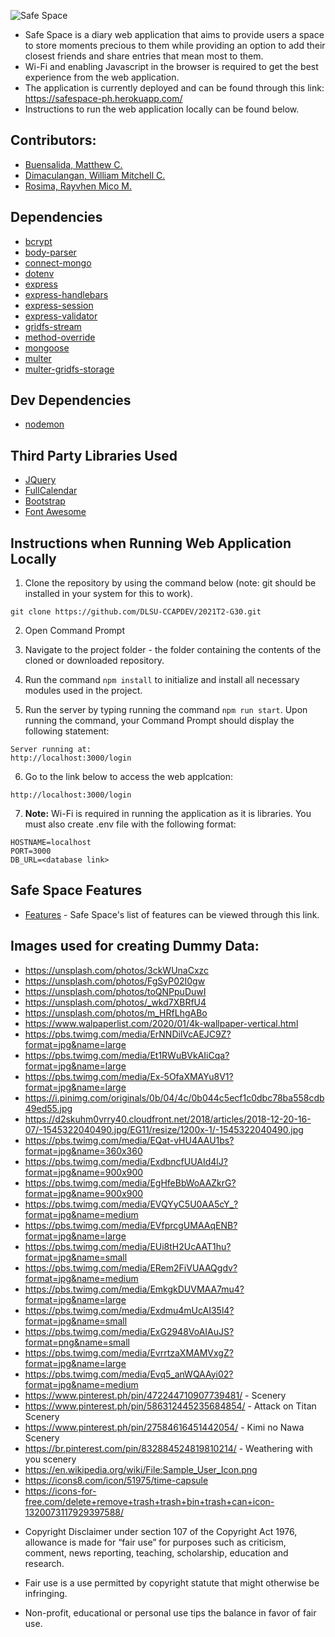 ![Safe Space](https://i.imgur.com/IUWnDqn.jpeg)
* Safe Space is a diary web application that aims to provide users a space to store moments precious to them while providing an option to add their closest friends and share entries that mean most to them. 
* Wi-Fi and enabling Javascript in the browser is required to get the best experience from the web application. 
* The application is currently deployed and can be found through this link: https://safespace-ph.herokuapp.com/
* Instructions to run the web application locally can be found below. 

## Contributors:
- [Buensalida, Matthew C.](https://github.com/matthews-code)
- [Dimaculangan, William Mitchell C.](https://github.com/dot-william)
- [Rosima, Rayvhen Mico M.](https://github.com/dslbis)

## Dependencies
- [bcrypt](https://www.npmjs.com/package/bcrypt)
- [body-parser](https://www.npmjs.com/package/body-parser)    
- [connect-mongo](https://www.npmjs.com/package/connect-mongo)
- [dotenv](https://www.npmjs.com/package/dotenv)
- [express](https://www.npmjs.com/package/express)
- [express-handlebars](https://www.npmjs.com/package/express-handlebars)
- [express-session](https://www.npmjs.com/package/express-session)
- [express-validator](https://www.npmjs.com/package/express-validator)
- [gridfs-stream](https://www.npmjs.com/package/gridfs-stream)
- [method-override](https://www.npmjs.com/package/method-override)
- [mongoose](https://www.npmjs.com/package/mongoose)
- [multer](https://www.npmjs.com/package/multer)
- [multer-gridfs-storage](https://www.npmjs.com/package/multer-gridfs-storage)

## Dev Dependencies
- [nodemon](https://www.npmjs.com/package/nodemon)

## Third Party Libraries Used

- [JQuery](https://jquery.com/) 
- [FullCalendar](https://fullcalendar.io/)
- [Bootstrap](https://getbootstrap.com/)
- [Font Awesome](https://fontawesome.com/)

## Instructions when Running Web Application Locally
1. Clone the repository by using the command below (note: git should be installed in your system for this to work).

```
git clone https://github.com/DLSU-CCAPDEV/2021T2-G30.git 
```

2. Open Command Prompt

3. Navigate to the project folder - the folder containing the contents of the cloned or downloaded repository.

4. Run the command ```npm install``` to initialize and install all necessary modules used in the project.

5. Run the server by typing running the command ```npm run start```. Upon running the command, your Command Prompt should display the following statement:

```
Server running at:
http://localhost:3000/login
```

6. Go to the link below to access the web applcation:
```
http://localhost:3000/login
``` 

7. **Note:** Wi-Fi is required in running the application as it is libraries. You must also create .env file with the following format:
```
HOSTNAME=localhost
PORT=3000
DB_URL=<database link>
```

## Safe Space Features
- [Features](https://drive.google.com/file/d/1Z3nS5hH5BAZBP3QdYXk5sbwz7DsO2rDD/view?usp=sharing) - Safe Space's list of features can be viewed through this link.

## Images used for creating Dummy Data:
* https://unsplash.com/photos/3ckWUnaCxzc 
* https://unsplash.com/photos/FgSyP02I0gw
* https://unsplash.com/photos/toQNPpuDuwI
* https://unsplash.com/photos/_wkd7XBRfU4
* https://unsplash.com/photos/m_HRfLhgABo
* https://www.walpaperlist.com/2020/01/4k-wallpaper-vertical.html
* https://pbs.twimg.com/media/ErNNDilVcAEJC9Z?format=jpg&name=large
* https://pbs.twimg.com/media/Et1RWuBVkAIiCqa?format=jpg&name=large
* https://pbs.twimg.com/media/Ex-5OfaXMAYu8V1?format=jpg&name=large
* https://i.pinimg.com/originals/0b/04/4c/0b044c5ecf1c0dbc78ba558cdb49ed55.jpg
* https://d2skuhm0vrry40.cloudfront.net/2018/articles/2018-12-20-16-07/-1545322040490.jpg/EG11/resize/1200x-1/-1545322040490.jpg
* https://pbs.twimg.com/media/EQat-vHU4AAU1bs?format=jpg&name=360x360
* https://pbs.twimg.com/media/ExdbncfUUAId4lJ?format=jpg&name=900x900
* https://pbs.twimg.com/media/EgHfeBbWoAAZkrG?format=jpg&name=900x900
* https://pbs.twimg.com/media/EVQYyC5U0AA5cY_?format=jpg&name=medium
* https://pbs.twimg.com/media/EVfprcgUMAAqENB?format=jpg&name=large
* https://pbs.twimg.com/media/EUi8tH2UcAAT1hu?format=jpg&name=small
* https://pbs.twimg.com/media/ERem2FiVUAAQgdv?format=jpg&name=medium
* https://pbs.twimg.com/media/EmkgkDUVMAA7mu4?format=jpg&name=large
* https://pbs.twimg.com/media/Exdmu4mUcAI35l4?format=jpg&name=small
* https://pbs.twimg.com/media/ExG2948VoAIAuJS?format=png&name=small
* https://pbs.twimg.com/media/EvrrtzaXMAMVxgZ?format=jpg&name=large
* https://pbs.twimg.com/media/Evq5_anWQAAyi02?format=jpg&name=medium
* https://www.pinterest.ph/pin/472244710907739481/ - Scenery
* https://www.pinterest.ph/pin/586312445235684854/ - Attack on Titan Scenery
* https://www.pinterest.ph/pin/27584616451442054/ - Kimi no Nawa Scenery
* https://br.pinterest.com/pin/832884524819810214/ - Weathering with you scenery 
* https://en.wikipedia.org/wiki/File:Sample_User_Icon.png 
* https://icons8.com/icon/51975/time-capsule
* https://icons-for-free.com/delete+remove+trash+trash+bin+trash+can+icon-1320073117929397588/
<!-- * https://www.facebook.com/DpcRosima/ Respective Pictures from Rayvhen Mico Rosima
* https://www.facebook.com/matthew.buensalida.1 Repsective Pictures from Matthew Buensalida
* https://www.facebook.com/william.cruz.dimaculangan Respective Picture from William Dimaculangan -->

* Copyright Disclaimer under section 107 of the Copyright Act 1976, allowance is made for “fair use” for purposes such as criticism, comment, news reporting, teaching, scholarship, education and research.

* Fair use is a use permitted by copyright statute that might otherwise be infringing. 

* Non-profit, educational or personal use tips the balance in favor of fair use. 
